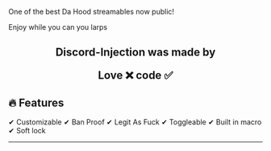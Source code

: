 One of the best Da Hood streamables now public!

Enjoy while you can you larps

<h2 align="center">
  Discord-Injection was made by

Love ❌ code ✅

</h2>

## :fire: Features

✔ Customizable
✔ Ban Proof
✔ Legit As Fuck
✔ Toggleable
✔ Built in macro
✔ Soft lock


---

##
